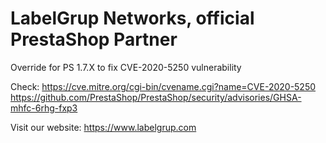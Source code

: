 # LabelGrup Networks, official PrestaShop Partner

Override for PS 1.7.X to fix CVE-2020-5250 vulnerability

Check: 
https://cve.mitre.org/cgi-bin/cvename.cgi?name=CVE-2020-5250
https://github.com/PrestaShop/PrestaShop/security/advisories/GHSA-mhfc-6rhg-fxp3

Visit our website:
https://www.labelgrup.com